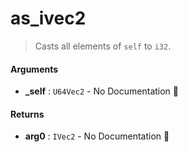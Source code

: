 # as\_ivec2

>  Casts all elements of `self` to `i32`.

#### Arguments

- **\_self** : `U64Vec2` \- No Documentation 🚧

#### Returns

- **arg0** : `IVec2` \- No Documentation 🚧